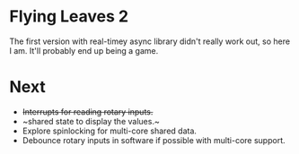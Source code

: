 # Flying Leaves 2

The first version with real-timey async library didn't really work out, so here I am. It'll probably end up being a game.

# Next
 - ~~Interrupts for reading rotary inputs.~~
 - ~shared state to display the values.~
 - Explore spinlocking for multi-core shared data.
 - Debounce rotary inputs in software if possible with multi-core support.
